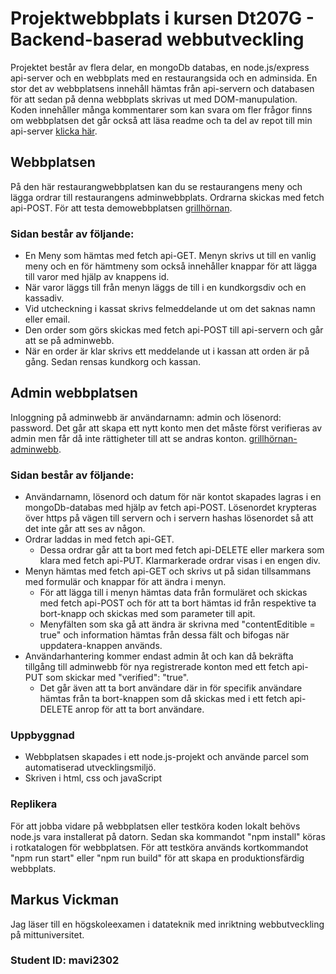 # Projektwebbplats i kursen Dt207G - Backend-baserad webbutveckling
Projektet består av flera delar, en mongoDb databas, en node.js/express api-server och en webbplats med en restaurangsida och en adminsida. En stor det av webbplatsens innehåll hämtas från api-servern och databasen för att sedan på denna webbplats skrivas ut med DOM-manupulation. Koden innehåller många kommentarer som kan svara om fler frågor finns om webbplatsen det går också att läsa readme och ta del av repot till min api-server [klicka här](https://github.com/MarkusVickman/dt207g-project/blob/main/README.md).

## Webbplatsen
På den här restaurangwebbplatsen kan du se restaurangens meny och lägga ordrar till restaurangens adminwebbplats. Ordrarna skickas med fetch api-POST.
För att testa demowebbplatsen [grillhörnan](https://grillhornan.netlify.app/).

### Sidan består av följande:
* En Meny som hämtas med fetch api-GET. Menyn skrivs ut till en vanlig meny och en för hämtmeny som också innehåller knappar för att lägga till varor med hjälp av knappens id.
* När varor läggs till från menyn läggs de till i en kundkorgsdiv och en kassadiv.
* Vid utcheckning i kassat skrivs felmeddelande ut om det saknas namn eller email.
* Den order som görs skickas med fetch api-POST till api-servern och går att se på adminwebb.
* När en order är klar skrivs ett meddelande ut i kassan att orden är på gång. Sedan rensas kundkorg och kassan. 

## Admin webbplatsen
Inloggning på adminwebb är användarnamn: admin och lösenord: password. Det går att skapa ett nytt konto men det måste först verifieras av admin men får då inte rättigheter till att se andras konton. [grillhörnan-adminwebb](https://grillhornan.netlify.app/login).

### Sidan består av följande:
* Användarnamn, lösenord och datum för när kontot skapades lagras i en mongoDb-databas med hjälp av fetch api-POST. Lösenordet krypteras över https på vägen till servern och i servern hashas lösenordet så att det inte går att ses av någon.
* Ordrar laddas in med fetch api-GET.
  * Dessa ordrar går att ta bort med fetch api-DELETE eller markera som klara med fetch api-PUT. Klarmarkerade ordrar visas i en engen div.
* Menyn hämtas med fetch api-GET och skrivs ut på sidan tillsammans med formulär och knappar för att ändra i menyn.
  * För att lägga till i menyn hämtas data från formuläret och skickas med fetch api-POST och för att ta bort hämtas id från respektive ta bort-knapp och skickas med som parameter till apit.
  * Menyfälten som ska gå att ändra är skrivna med "contentEditible = true" och information hämtas från dessa fält och bifogas när uppdatera-knappen används.
* Användarhantering kommer endast admin åt och kan då bekräfta tillgång till adminwebb för nya registrerade konton med ett fetch api-PUT som skickar med "verified": "true".
  * Det går även att ta bort användare där in för specifik användare hämtas från ta bort-knappen som då skickas med i ett fetch api-DELETE anrop för att ta bort användare.
 
### Uppbyggnad
* Webbplatsen skapades i ett node.js-projekt och använde parcel som automatiserad utvecklingsmiljö.
* Skriven i html, css och javaScript

### Replikera
För att jobba vidare på webbplatsen eller testköra koden lokalt behövs node.js vara installerat på datorn. Sedan ska kommandot "npm install" köras i rotkatalogen för webbplatsen. För att testköra används kortkommandot "npm run start" eller "npm run build" för att skapa en produktionsfärdig webbplats.

## Markus Vickman
Jag läser till en högskoleexamen i datateknik med inriktning webbutveckling på mittuniversitet.

### Student ID: mavi2302
